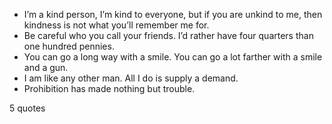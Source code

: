  - I’m a kind person, I’m kind to everyone, but if you are unkind to me, then kindness is not what you’ll remember me for.
 - Be careful who you call your friends. I’d rather have four quarters than one hundred pennies.
 - You can go a long way with a smile. You can go a lot farther with a smile and a gun.
 - I am like any other man. All I do is supply a demand.
 - Prohibition has made nothing but trouble.

5 quotes